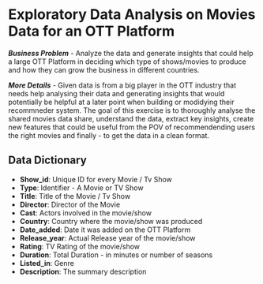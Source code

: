 # Exploratory Data Analysis on Movies Data for an OTT Platform

<b><i>Business Problem</i></b> - Analyze the data and generate insights that could help a large OTT Platform in deciding which type of shows/movies to produce and how they can grow the business in different countries.

<b><i>More Details</i></b> - Given data is from a big player in the OTT industry that needs help analysing their data and generating insights that would potentially be helpful at a later point when building or modidying their recommneder system. The goal of this exercise is to thoroughly analyse the shared movies data share, understand the data, extract key insights, create new features that could be useful from the POV of recommendending users the right movies and finally - to get the data in a clean format.

## Data Dictionary

* <b>Show_id</b>: Unique ID for every Movie / Tv Show
* <b>Type</b>: Identifier - A Movie or TV Show
* <b>Title</b>: Title of the Movie / Tv Show
* <b>Director</b>: Director of the Movie
* <b>Cast</b>: Actors involved in the movie/show
* <b>Country</b>: Country where the movie/show was produced
* <b>Date_added</b>: Date it was added on the OTT Platform
* <b>Release_year</b>: Actual Release year of the movie/show
* <b>Rating</b>: TV Rating of the movie/show
* <b>Duration</b>: Total Duration - in minutes or number of seasons
* <b>Listed_in</b>: Genre
* <b>Description</b>: The summary description
